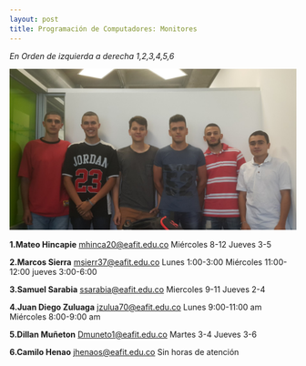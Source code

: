 ```yaml
---
layout: post
title: Programación de Computadores: Monitores
---
```



_En Orden de izquierda a derecha 1,2,3,4,5,6_

![Monitores](/aux/img/monitores.jpg)

**1.Mateo Hincapie**
mhinca20@eafit.edu.co
Miércoles 8-12
Jueves       3-5

**2.Marcos Sierra**
msierr37@eafit.edu.co
Lunes 1:00-3:00
Miércoles 11:00-12:00
jueves 3:00-6:00

**3.Samuel Sarabia**
ssarabia@eafit.edu.co
Miercoles 9-11
Jueves 2-4

**4.Juan Diego Zuluaga**
jzulua70@eafit.edu.co
Lunes 9:00-11:00 am
Miércoles 8:00-9:00 am

**5.Dillan Muñeton**
Dmuneto1@eafit.edu.co
Martes 3-4
Jueves 3-6

**6.Camilo Henao**
jhenaos@eafit.edu.co
Sin horas de atención
